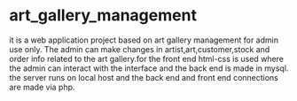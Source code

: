 # art_gallery_management
it is a web application project based on art gallery management for admin use only. The admin can make changes in artist,art,customer,stock and order info related to the art gallery.for the front end html-css is used where the admin can interact with the interface and the back end is made in mysql. the server runs on local host and the back end and front end connections are made via php.
